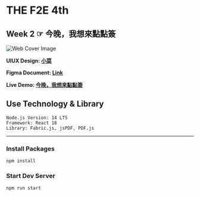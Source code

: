 # THE F2E 4th 
## Week 2 ☞ 今晚，我想來點點簽

![Web Cover Image](/public/WebDesignCover.png "Image by 小菜")

**UIUX Design: [小菜](https://2022.thef2e.com/users/12061549261446456235)**

**Figma Document: [Link](https://www.figma.com/file/sPyo1NZ2zYyUQ0Z7VAj3et/%E5%B0%8F%E8%8F%9C_WEEK2?node-id=61%3A6099&t=g1kksu9gHYb20QKO-0)**

**Live Demo: [今晚，我想來點點簽](https://peiyucc0725.github.io/f2e-signature/)**

## Use Technology & Library
```
Node.js Version: 14 LTS
Framework: React 18
Library: Fabric.js, jsPDF, PDF.js
```

-----
### Install Packages 
```
npm install
```
### Start Dev Server
```
npm run start
```
